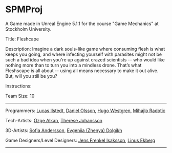 # SPMProj
A Game made in Unreal Engine 5.1.1 for the course "Game Mechanics" at Stockholm University. 

Title: Fleshcape

Description: Imagine a dark souls-like game where consuming flesh is what keeps you going, and where infecting yourself with parasites might not be such a bad idea when you're up against crazed scientists -- who would like nothing more than to turn you into a mindless drone. That’s what Fleshscape is all about -- using all means necessary to make it out alive. But, will you still be you?

Instructions:  

Team Size: 10

--------------------------------------------------------------------------

Programmers: [Lucas Ilstedt](https://github.com/02taeb), [Daniel Olsson](https://github.com/OfficialBabyboidaniel), [Hugo Westgren](https://github.com/huglis), [Mihajlo Radotic](https://github.com/mihajlor)

Tech-Artists: [Özge Alkan](https://github.com/ozgealk), [Therese Johansson](https://github.com/CoolBird69)

3D-Artists: [Sofia Andersson](https://github.com/soan97), [Evgeniia (Zhenya) Dolgikh](https://github.com/zhenyadolgikh)

Game Designers/Level Designers: [Jens Frenkel Isaksson](https://github.com/NattensK), [Linus Ekberg](https://github.com/KR0SS0)

--------------------------------------------------------------------------
